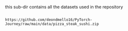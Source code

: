 this sub-dir contains all the datasets used in the repository

<code>
https://github.com/deondmello16/PyTorch-Journey/raw/main/data/pizza_steak_sushi.zip
</code>
